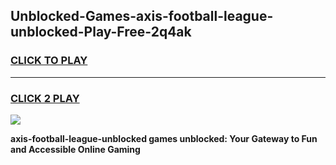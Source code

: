 
## Unblocked-Games-axis-football-league-unblocked-Play-Free-2q4ak
<h3>
<a href="https://premium76.site?title=axis-football-league-unblocked&ref=21A">CLICK TO PLAY</a></h3>
<hr>

<h3>
<a href="https://premium76.site?title=axis-football-league-unblocked&ref=21A">CLICK 2 PLAY</a>
  
</h3>

<a href="https://premium76.site?title=axis-football-league-unblocked&ref=21A"><img src="https://clearcache.store/games.png"></a>


**axis-football-league-unblocked games unblocked: Your Gateway to Fun and Accessible Online Gaming**
